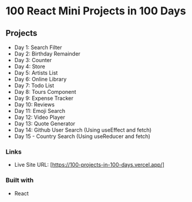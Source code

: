 # 100 React Mini Projects in 100 Days

## Projects
- Day 1: Search Filter 
- Day 2: Birthday Remainder
- Day 3: Counter 
- Day 4: Store 
- Day 5: Artists List
- Day 6: Online Library
- Day 7: Todo List 
- Day 8: Tours Component
- Day 9: Expense Tracker
- Day 10: Reviews
- Day 11: Emoji Search
- Day 12: Video Player
- Day 13: Quote Generator
- Day 14: Github User Search (Using useEffect and fetch)
- Day 15 - Country Search (Using useReducer and fetch)

### Links

- Live Site URL: [https://100-projects-in-100-days.vercel.app/]

### Built with

- React

